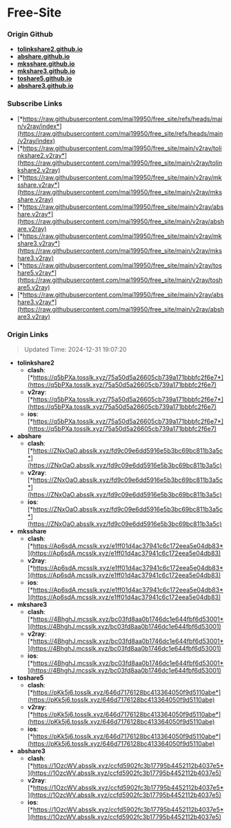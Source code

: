 # Free-Site

### Origin Github

- [**tolinkshare2.github.io**](https://github.com/tolinkshare2/tolinkshare2.github.io)
- [**abshare.github.io**](https://github.com/abshare/abshare.github.io)
- [**mksshare.github.io**](https://github.com/mksshare/mksshare.github.io)
- [**mkshare3.github.io**](https://github.com/mkshare3/mkshare3.github.io)
- [**toshare5.github.io**](https://github.com/toshare5/toshare5.github.io)
- [**abshare3.github.io**](https://github.com/abshare3/abshare3.github.io)

### Subscribe Links

- [*https://raw.githubusercontent.com/mai19950/free_site/refs/heads/main/v2ray/index*](https://raw.githubusercontent.com/mai19950/free_site/refs/heads/main/v2ray/index)
- [*https://raw.githubusercontent.com/mai19950/free_site/main/v2ray/tolinkshare2.v2ray*](https://raw.githubusercontent.com/mai19950/free_site/main/v2ray/tolinkshare2.v2ray)
- [*https://raw.githubusercontent.com/mai19950/free_site/main/v2ray/mksshare.v2ray*](https://raw.githubusercontent.com/mai19950/free_site/main/v2ray/mksshare.v2ray)
- [*https://raw.githubusercontent.com/mai19950/free_site/main/v2ray/abshare.v2ray*](https://raw.githubusercontent.com/mai19950/free_site/main/v2ray/abshare.v2ray)
- [*https://raw.githubusercontent.com/mai19950/free_site/main/v2ray/mkshare3.v2ray*](https://raw.githubusercontent.com/mai19950/free_site/main/v2ray/mkshare3.v2ray)
- [*https://raw.githubusercontent.com/mai19950/free_site/main/v2ray/toshare5.v2ray*](https://raw.githubusercontent.com/mai19950/free_site/main/v2ray/toshare5.v2ray)
- [*https://raw.githubusercontent.com/mai19950/free_site/main/v2ray/abshare3.v2ray*](https://raw.githubusercontent.com/mai19950/free_site/main/v2ray/abshare3.v2ray)

### Origin Links

> Updated Time: 2024-12-31 19:07:20

- **tolinkshare2**
  - **clash**: [*https://q5bPXa.tosslk.xyz/75a50d5a26605cb739a171bbbfc2f6e7*](https://q5bPXa.tosslk.xyz/75a50d5a26605cb739a171bbbfc2f6e7)
  - **v2ray**: [*https://q5bPXa.tosslk.xyz/75a50d5a26605cb739a171bbbfc2f6e7*](https://q5bPXa.tosslk.xyz/75a50d5a26605cb739a171bbbfc2f6e7)
  - **ios**: [*https://q5bPXa.tosslk.xyz/75a50d5a26605cb739a171bbbfc2f6e7*](https://q5bPXa.tosslk.xyz/75a50d5a26605cb739a171bbbfc2f6e7)
- **abshare**
  - **clash**: [*https://ZNxOaO.absslk.xyz/fd9c09e6dd5916e5b3bc69bc811b3a5c*](https://ZNxOaO.absslk.xyz/fd9c09e6dd5916e5b3bc69bc811b3a5c)
  - **v2ray**: [*https://ZNxOaO.absslk.xyz/fd9c09e6dd5916e5b3bc69bc811b3a5c*](https://ZNxOaO.absslk.xyz/fd9c09e6dd5916e5b3bc69bc811b3a5c)
  - **ios**: [*https://ZNxOaO.absslk.xyz/fd9c09e6dd5916e5b3bc69bc811b3a5c*](https://ZNxOaO.absslk.xyz/fd9c09e6dd5916e5b3bc69bc811b3a5c)
- **mksshare**
  - **clash**: [*https://Ap6sdA.mcsslk.xyz/e1ff01d4ac37941c6c172eea5e04db83*](https://Ap6sdA.mcsslk.xyz/e1ff01d4ac37941c6c172eea5e04db83)
  - **v2ray**: [*https://Ap6sdA.mcsslk.xyz/e1ff01d4ac37941c6c172eea5e04db83*](https://Ap6sdA.mcsslk.xyz/e1ff01d4ac37941c6c172eea5e04db83)
  - **ios**: [*https://Ap6sdA.mcsslk.xyz/e1ff01d4ac37941c6c172eea5e04db83*](https://Ap6sdA.mcsslk.xyz/e1ff01d4ac37941c6c172eea5e04db83)
- **mkshare3**
  - **clash**: [*https://4BhghJ.mcsslk.xyz/bc03fd8aa0b1746dc1e644fbf6d53001*](https://4BhghJ.mcsslk.xyz/bc03fd8aa0b1746dc1e644fbf6d53001)
  - **v2ray**: [*https://4BhghJ.mcsslk.xyz/bc03fd8aa0b1746dc1e644fbf6d53001*](https://4BhghJ.mcsslk.xyz/bc03fd8aa0b1746dc1e644fbf6d53001)
  - **ios**: [*https://4BhghJ.mcsslk.xyz/bc03fd8aa0b1746dc1e644fbf6d53001*](https://4BhghJ.mcsslk.xyz/bc03fd8aa0b1746dc1e644fbf6d53001)
- **toshare5**
  - **clash**: [*https://pKk5j6.tosslk.xyz/646d7176128bc413364050f9d5110abe*](https://pKk5j6.tosslk.xyz/646d7176128bc413364050f9d5110abe)
  - **v2ray**: [*https://pKk5j6.tosslk.xyz/646d7176128bc413364050f9d5110abe*](https://pKk5j6.tosslk.xyz/646d7176128bc413364050f9d5110abe)
  - **ios**: [*https://pKk5j6.tosslk.xyz/646d7176128bc413364050f9d5110abe*](https://pKk5j6.tosslk.xyz/646d7176128bc413364050f9d5110abe)
- **abshare3**
  - **clash**: [*https://1OzcWV.absslk.xyz/ccfd5902fc3b17795b4452112b4037e5*](https://1OzcWV.absslk.xyz/ccfd5902fc3b17795b4452112b4037e5)
  - **v2ray**: [*https://1OzcWV.absslk.xyz/ccfd5902fc3b17795b4452112b4037e5*](https://1OzcWV.absslk.xyz/ccfd5902fc3b17795b4452112b4037e5)
  - **ios**: [*https://1OzcWV.absslk.xyz/ccfd5902fc3b17795b4452112b4037e5*](https://1OzcWV.absslk.xyz/ccfd5902fc3b17795b4452112b4037e5)
